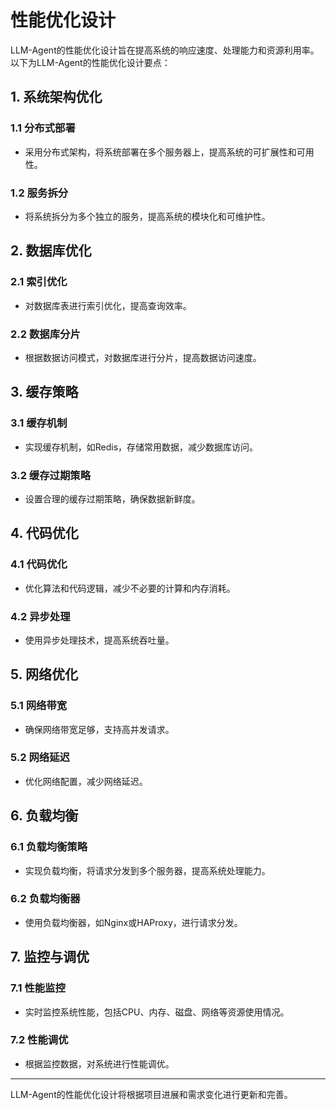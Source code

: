 # 性能优化设计

LLM-Agent的性能优化设计旨在提高系统的响应速度、处理能力和资源利用率。以下为LLM-Agent的性能优化设计要点：

## 1. 系统架构优化

### 1.1 分布式部署

- 采用分布式架构，将系统部署在多个服务器上，提高系统的可扩展性和可用性。

### 1.2 服务拆分

- 将系统拆分为多个独立的服务，提高系统的模块化和可维护性。

## 2. 数据库优化

### 2.1 索引优化

- 对数据库表进行索引优化，提高查询效率。

### 2.2 数据库分片

- 根据数据访问模式，对数据库进行分片，提高数据访问速度。

## 3. 缓存策略

### 3.1 缓存机制

- 实现缓存机制，如Redis，存储常用数据，减少数据库访问。

### 3.2 缓存过期策略

- 设置合理的缓存过期策略，确保数据新鲜度。

## 4. 代码优化

### 4.1 代码优化

- 优化算法和代码逻辑，减少不必要的计算和内存消耗。

### 4.2 异步处理

- 使用异步处理技术，提高系统吞吐量。

## 5. 网络优化

### 5.1 网络带宽

- 确保网络带宽足够，支持高并发请求。

### 5.2 网络延迟

- 优化网络配置，减少网络延迟。

## 6. 负载均衡

### 6.1 负载均衡策略

- 实现负载均衡，将请求分发到多个服务器，提高系统处理能力。

### 6.2 负载均衡器

- 使用负载均衡器，如Nginx或HAProxy，进行请求分发。

## 7. 监控与调优

### 7.1 性能监控

- 实时监控系统性能，包括CPU、内存、磁盘、网络等资源使用情况。

### 7.2 性能调优

- 根据监控数据，对系统进行性能调优。

---

LLM-Agent的性能优化设计将根据项目进展和需求变化进行更新和完善。
